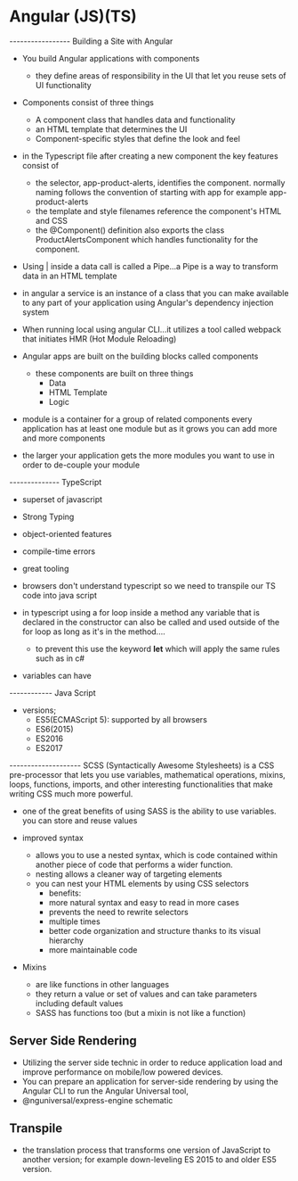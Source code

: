 # Angular (JS)(TS)

----------------- Building a Site with Angular 
- You build Angular applications with components
	- they define areas of responsibility in the UI that let you reuse sets of UI functionality 

- Components consist of three things 
	- A component class that handles data and functionality
	- an HTML template that determines the UI
	- Component-specific styles that define the look and feel 

- in the Typescript file after creating a new component the key features consist of 
	- the selector, app-product-alerts, identifies the component. normally naming follows the convention of starting with app for example app-product-alerts 
	- the template and style filenames reference the component's HTML and CSS
	- the @Component() definition also exports the class ProductAlertsComponent which handles functionality for the component. 
	

- Using | inside a data call is called a Pipe...a Pipe is a way to transform data in an HTML template 

- in angular a service is an instance of a class that you can make available to any part of your application using Angular's dependency injection system 

- When running local using angular CLI...it utilizes a tool called webpack that initiates HMR (Hot Module Reloading)

- Angular apps are built on the building blocks called components
	- these components are built on three things
		- Data 
		- HTML Template
		- Logic


- module is a container for a group of related components every application has at least one module but as it grows you can add more and more components 

- the larger your application gets the more modules you want to use in order to de-couple your module 

-------------- TypeScript
- superset of javascript
- Strong Typing
- object-oriented features
- compile-time errors
- great tooling 


- browsers don't understand typescript so we need to transpile our TS code into java script 

- in typescript using a for loop inside a method any variable that is declared in the constructor can also be called and used outside of the for loop as long as it's in the method....
	- to prevent this use the keyword **let** which will apply the same rules such as in c# 

- variables can have

------------ Java Script
- versions; 
	- ES5(ECMAScript 5): supported by all browsers
	- ES6(2015) 
	- ES2016
	- ES2017 


-------------------- SCSS (Syntactically Awesome Stylesheets) 
is a CSS pre-processor that lets you use variables, mathematical operations, mixins, loops, functions, imports, and other interesting functionalities that make writing CSS much more powerful. 

- one of the great benefits of using SASS is the ability to use variables. you can store and reuse values

-  improved syntax
	- allows you to use a nested syntax, which is code contained within another piece of code that performs a wider function. 
	- nesting allows a cleaner way of targeting elements
	- you can nest your HTML elements by using CSS selectors 
		- benefits: 
		- more natural syntax and easy to read in more cases
		- prevents the need to rewrite selectors 
		- multiple times 
		- better code organization and structure thanks to its visual hierarchy 
		- more maintainable code

- Mixins
	- are like functions in other languages
	- they return a value or set of values and can take parameters including default values
	- SASS has functions too (but a mixin is not like a function) 

## Server Side Rendering
- Utilizing the server side technic in order to reduce application load and improve performance on mobile/low powered devices. 
- You can prepare an application for server-side rendering by using the Angular CLI to run the Angular Universal tool, 
- @nguniversal/express-engine schematic

## Transpile
- the translation process that transforms one version of JavaScript to another version; for example down-leveling ES 2015 to and older ES5 version.

